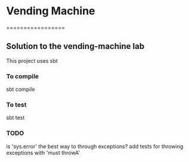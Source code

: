 # Vending Machine
=================

## Solution to the vending-machine lab

This project uses sbt

### To compile

sbt compile

### To test

sbt test

### TODO

is 'sys.error' the best way to through exceptions?
add tests for throwing exceptions with 'must throwA'

